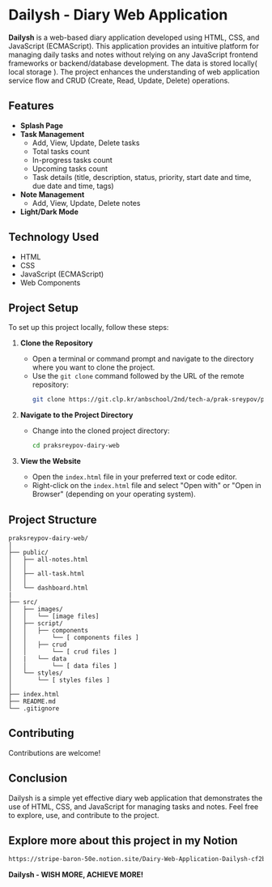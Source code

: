 # Dailysh - Diary Web Application

**Dailysh** is a web-based diary application developed using HTML, CSS, and JavaScript (ECMAScript). This application provides an intuitive platform for managing daily tasks and notes without relying on any JavaScript frontend frameworks or backend/database development. The data is stored locally( local storage ). The project enhances the understanding of web application service flow and CRUD (Create, Read, Update, Delete) operations.

## Features

- **Splash Page**
- **Task Management**
  - Add, View, Update, Delete tasks
  - Total tasks count
  - In-progress tasks count
  - Upcoming tasks count
  - Task details (title, description, status, priority, start date and time, due date and time, tags)
- **Note Management**
  - Add, View, Update, Delete notes
- **Light/Dark Mode**

## Technology Used

- HTML
- CSS
- JavaScript (ECMAScript)
- Web Components

## Project Setup

To set up this project locally, follow these steps:

1. **Clone the Repository**
    - Open a terminal or command prompt and navigate to the directory where you want to clone the project.
    - Use the `git clone` command followed by the URL of the remote repository:
      ```sh
      git clone https://git.clp.kr/anbschool/2nd/tech-a/prak-sreypov/praksreypov-dairy-web.git
      ```

2. **Navigate to the Project Directory**
    - Change into the cloned project directory:
      ```sh
      cd praksreypov-dairy-web
      ```

3. **View the Website**
    - Open the `index.html` file in your preferred text or code editor.
    - Right-click on the `index.html` file and select "Open with" or "Open in Browser" (depending on your operating system).

## Project Structure

```plaintext
praksreypov-dairy-web/
│
├── public/
│   ├── all-notes.html
│   │   
│   ├── all-task.html
│   │   
│   └── dashboard.html
|
├── src/
│   ├── images/
│   │   └── [image files]
│   ├── script/
│   │   ├── components
│   │       └── [ components files ]
│   │   ├── crud
│   │       └── [ crud files ]
│   |   └── data
│   │       └── [ data files ]
│   └── styles/
│       └── [ styles files ]
│
├── index.html
├── README.md
└── .gitignore
```


## Contributing

Contributions are welcome! 


## Conclusion

Dailysh is a simple yet effective diary web application that demonstrates the use of HTML, CSS, and JavaScript for managing tasks and notes. Feel free to explore, use, and contribute to the project.


## Explore more about this project in my Notion
```sh
https://stripe-baron-50e.notion.site/Dairy-Web-Application-Dailysh-cf2b97c73f2c481da22d1203c0cebf67?pvs=4
```
**Dailysh - WISH MORE, ACHIEVE MORE!**
